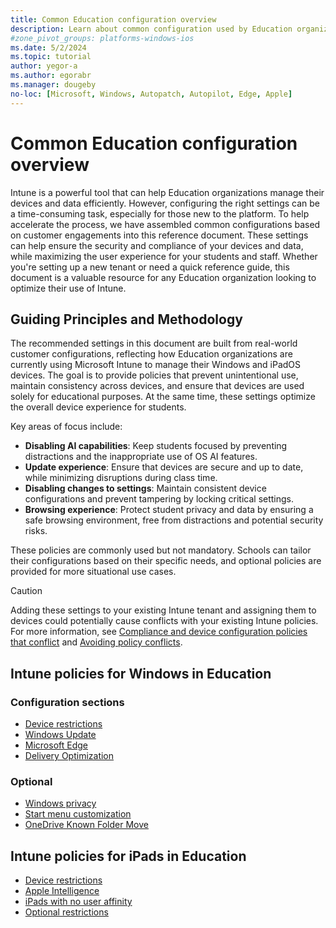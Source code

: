 ```yaml
---
title: Common Education configuration overview
description: Learn about common configuration used by Education organizations in Intune.
#zone_pivot_groups: platforms-windows-ios
ms.date: 5/2/2024
ms.topic: tutorial
author: yegor-a
ms.author: egorabr
ms.manager: dougeby
no-loc: [Microsoft, Windows, Autopatch, Autopilot, Edge, Apple]
---
```


# Common Education configuration overview

Intune is a powerful tool that can help Education organizations manage their devices and data efficiently. However, configuring the right settings can be a time-consuming task, especially for those new to the platform. To help accelerate the process, we have assembled common configurations based on customer engagements into this reference document. These settings can help ensure the security and compliance of your devices and data, while maximizing the user experience for your students and staff. Whether you're setting up a new tenant or need a quick reference guide, this document is a valuable resource for any Education organization looking to optimize their use of Intune.

## Guiding Principles and Methodology

The recommended settings in this document are built from real-world customer configurations, reflecting how Education organizations are currently using Microsoft Intune to manage their Windows and iPadOS devices. The goal is to provide policies that prevent unintentional use, maintain consistency across devices, and ensure that devices are used solely for educational purposes. At the same time, these settings optimize the overall device experience for students.

Key areas of focus include:

- **Disabling AI capabilities**: Keep students focused by preventing distractions and the inappropriate use of OS AI features.
- **Update experience**: Ensure that devices are secure and up to date, while minimizing disruptions during class time.
- **Disabling changes to settings**: Maintain consistent device configurations and prevent tampering by locking critical settings.
- **Browsing experience**: Protect student privacy and data by ensuring a safe browsing environment, free from distractions and potential security risks.

These policies are commonly used but not mandatory. Schools can tailor their configurations based on their specific needs, and optional policies are provided for more situational use cases.

> [!CAUTION]
> Adding these settings to your existing Intune tenant and assigning them to devices could potentially cause conflicts with your existing Intune policies. For more information, see [Compliance and device configuration policies that conflict](/mem/intune/configuration/device-profile-troubleshoot#conflicts) and [Avoiding policy conflicts](./manage-avoid-policy-conflicts).

## Intune policies for Windows in Education

### Configuration sections

- [Device restrictions](/mem/intune/industry/education/tutorial-school-deployment/common-config-settings-catalog-device-restrictions)
- [Windows Update](/mem/intune/industry/education/tutorial-school-deployment/common-config-windows-update)
- [Microsoft Edge](/mem/intune/industry/education/tutorial-school-deployment/common-config-settings-catalog-edge)
- [Delivery Optimization](/mem/intune/industry/education/tutorial-school-deployment/common-config-settings-catalog-delivery-optimization)

### Optional

- [Windows privacy](/mem/intune/industry/education/tutorial-school-deployment/common-config-settings-catalog-windows-privacy)
- [Start menu customization](/mem/intune/industry/education/tutorial-school-deployment/common-config-settings-catalog-start-menu)
- [OneDrive Known Folder Move](/mem/intune/industry/education/tutorial-school-deployment/common-config-settings-catalog-onedrive-knownfoldermove)

## Intune policies for iPads in Education

- [Device restrictions](common-config-ipads-device-restrictions.md)
- [Apple Intelligence](common-config-ipads-ai.md)
- [iPads with no user affinity](common-config-ipads-nouser.md)
- [Optional restrictions](common-config-ipads-optional.md)
